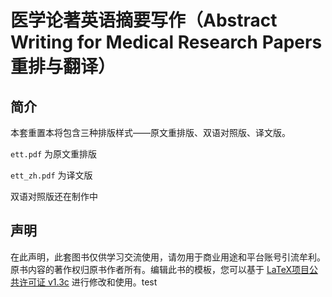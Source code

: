 # 医学论著英语摘要写作（Abstract Writing for Medical  Research Papers 重排与翻译）

## 简介

本套重置本将包含三种排版样式——原文重排版、双语对照版、译文版。

`ett.pdf` 为原文重排版

`ett_zh.pdf` 为译文版

双语对照版还在制作中

## 声明

在此声明，此套图书仅供学习交流使用，请勿用于商业用途和平台账号引流牟利。原书内容的著作权归原书作者所有。编辑此书的模板，您可以基于 [LaTeX项目公共许可证 v1.3c](https://www.latex-project.org/lppl/lppl-1-3c/) 进行修改和使用。test
